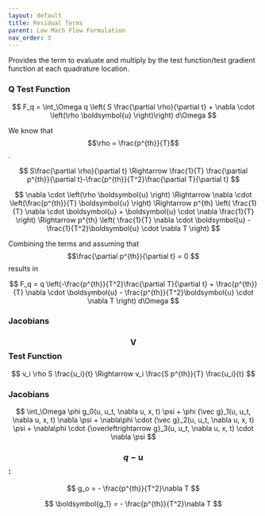 ```yaml
---
layout: default
title: Residual Terms
parent: Low Mach Flow Formulation
nav_order: 3
---
```

Provides the term to evaluate and multiply by the test function/test gradient function at each quadrature location.

### Q Test Function

$$
F_q = \int_\Omega q \left( S \frac{\partial \rho}{\partial t} + \nabla \cdot \left(\rho \boldsymbol{u} \right)\right)  d\Omega
$$

We know that $$\rho = \frac{p^{th}}{T}$$.

$$
 S\frac{\partial \rho}{\partial t} \Rightarrow \frac{1}{T} \frac{\partial p^{th}}{\partial t}-\frac{p^{th}}{T^2}\frac{\partial T}{\partial t}
$$

$$
\nabla \cdot \left(\rho \boldsymbol{u} \right) \Rightarrow
\nabla \cdot \left(\frac{p^{th}}{T} \boldsymbol{u} \right) \Rightarrow
p^{th} \left( \frac{1}{T} \nabla \cdot \boldsymbol{u} + \boldsymbol{u} \cdot \nabla \frac{1}{T} \right) \Rightarrow
p^{th} \left( \frac{1}{T} \nabla \cdot \boldsymbol{u} - \frac{1}{T^2}\boldsymbol{u} \cdot \nabla T \right)
$$

Combining the terms and assuming that $$\frac{\partial p^{th}}{\partial t} = 0 $$ results in

$$
F_q = q \left(-\frac{p^{th}}{T^2}\frac{\partial T}{\partial t} + \frac{p^{th}}{T} \nabla \cdot \boldsymbol{u} - \frac{p^{th}}{T^2}\boldsymbol{u} \cdot \nabla T \right)  d\Omega
$$

### Jacobians


### $$\boldsymbol{V}$$ Test Function

$$
 v_i \rho S \frac{u_i}{t} \Rightarrow v_i \frac{S p^{th}}{T} \frac{u_i}{t}
$$


### Jacobians
$$ \int_\Omega \phi g_0(u, u_t, \nabla u, x, t) \psi + \phi {\vec g}_1(u, u_t, \nabla u, x, t) \nabla \psi + \nabla\phi \cdot {\vec g}_2(u, u_t, \nabla u, x, t) \psi + \nabla\phi \cdot {\overleftrightarrow g}_3(u, u_t, \nabla u, x, t) \cdot \nabla \psi $$

### $$ q - \boldsymbol{u} $$:

$$  g_o = - \frac{p^{th}}{T^2}\nabla T $$

$$  \boldsymbol{g_1} = - \frac{p^{th}}{T^2}\nabla T $$
